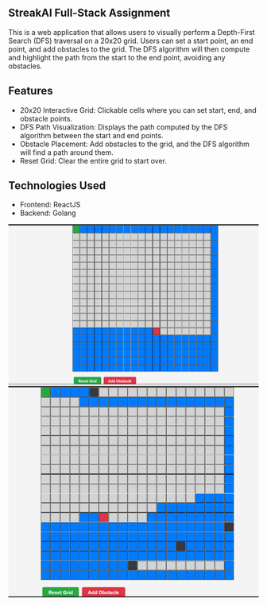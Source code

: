 ## StreakAI Full-Stack Assignment 
This is a web application that allows users to visually perform a Depth-First Search (DFS) traversal on a 20x20 grid. Users can set a start point, an end point, and add obstacles to the grid. The DFS algorithm will then compute and highlight the path from the start to the end point, avoiding any obstacles.

## Features
- 20x20 Interactive Grid: Clickable cells where you can set start, end, and obstacle points.
- DFS Path Visualization: Displays the path computed by the DFS algorithm between the start and end points.
- Obstacle Placement: Add obstacles to the grid, and the DFS algorithm will find a path around them.
- Reset Grid: Clear the entire grid to start over.

## Technologies Used
- Frontend: ReactJS
- Backend: Golang

![screenshot1](https://github.com/Anishguptaprog/Assignment-Streak/blob/main/Screenshot%20(62).png)
![screenshot2](https://github.com/Anishguptaprog/Assignment-Streak/blob/main/Screenshot%20(66).png)
